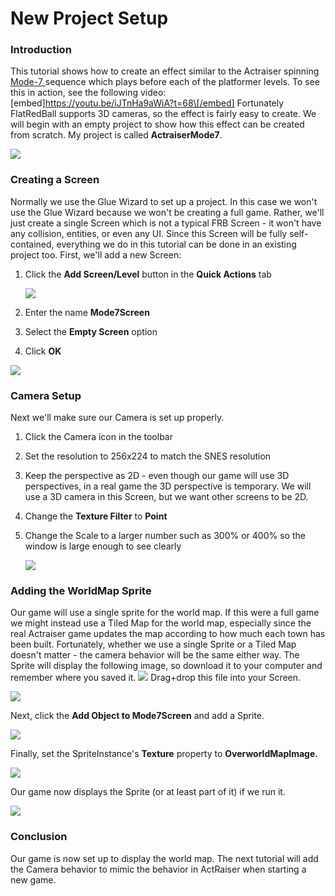 # New Project Setup

### Introduction

This tutorial shows how to create an effect similar to the Actraiser spinning [Mode-7 ](https://en.wikipedia.org/wiki/Mode\_7)sequence which plays before each of the platformer levels. To see this in action, see the following video: \[embed]https://youtu.be/iJTnHa9aWiA?t=68\[/embed] Fortunately FlatRedBall supports 3D cameras, so the effect is fairly easy to create. We will begin with an empty project to show how this effect can be created from scratch. My project is called **ActraiserMode7**.

![](../../../.gitbook/assets/2021-03-img\_60550f15aa026.png)

### Creating a Screen

Normally we use the Glue Wizard to set up a project. In this case we won't use the Glue Wizard because we won't be creating a full game. Rather, we'll just create a single Screen which is not a typical FRB Screen - it won't have any collision, entities, or even any UI. Since this Screen will be fully self-contained, everything we do in this tutorial can be done in an existing project too. First, we'll add a new Screen:

1.  Click the **Add Screen/Level** button in the **Quick Actions** tab

    ![](../../../.gitbook/assets/2021-03-img\_60551089e1858.png)
2. Enter the name **Mode7Screen**
3. Select the **Empty Screen** option
4. Click **OK**

![](../../../.gitbook/assets/2021-03-img\_605510df9cdae.png)

### Camera Setup

Next we'll make sure our Camera is set up properly.

1. Click the Camera icon in the toolbar
2. Set the resolution to 256x224 to match the SNES resolution
3. Keep the perspective as 2D - even though our game will use 3D perspectives, in a real game the 3D perspective is temporary. We will use a 3D camera in this Screen, but we want other screens to be 2D.
4. Change the **Texture Filter** to **Point**
5.  Change the Scale to a larger number such as 300% or 400% so the window is large enough to see clearly

    ![](../../../.gitbook/assets/2021-03-img\_605511e96c05d.png)

### Adding the WorldMap Sprite

Our game will use a single sprite for the world map. If this were a full game we might instead use a Tiled Map for the world map, especially since the real Actraiser game updates the map according to how much each town has been built. Fortunately, whether we use a single Sprite or a Tiled Map doesn't matter - the camera behavior will be the same either way. The Sprite will display the following image, so download it to your computer and remember where you saved it. ![](https://github.com/vchelaru/FlatRedBall/raw/NetStandard/Samples/Overworld/OverworldMapImage.png) Drag+drop this file into your Screen.

![](../../../.gitbook/assets/2021-04-img\_606cf882cfa65.png)

Next, click the **Add Object to Mode7Screen** and add a Sprite.

![](../../../.gitbook/assets/2021-03-img\_605515d9cd8c4.png)

Finally, set the SpriteInstance's **Texture** property to **OverworldMapImage.**

![](../../../.gitbook/assets/2021-04-img\_606cf8c164fe3.png)

Our game now displays the Sprite (or at least part of it) if we run it.

![](../../../.gitbook/assets/2021-04-img\_606cf9639c6dd.png)

### Conclusion

Our game is now set up to display the world map. The next tutorial will add the Camera behavior to mimic the behavior in ActRaiser when starting a new game.
